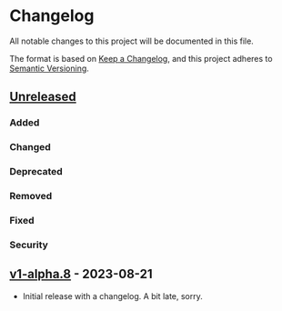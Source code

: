 # Changelog

All notable changes to this project will be documented in this file.

The format is based on [Keep a Changelog],
and this project adheres to [Semantic Versioning].

## [Unreleased]

### Added

### Changed

### Deprecated

### Removed

### Fixed

### Security

## [v1-alpha.8] - 2023-08-21

- Initial release with a changelog. A bit late, sorry.

<!-- Links -->
[keep a changelog]: https://keepachangelog.com/en/1.0.0/
[semantic versioning]: https://semver.org/spec/v2.0.0.html

<!-- Versions -->
[unreleased]: https://github.com/douglascamata/setup-docker-macos-action/compare/v1-alpha.8...HEAD
[v1-alpha.8]: https://github.com/Author/Repository/releases/tag/v1-alpha.8
